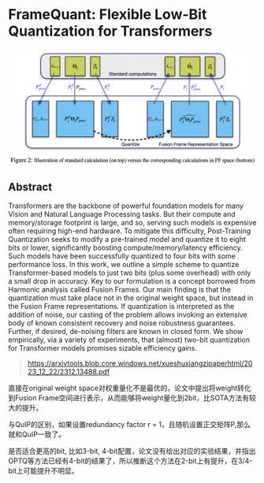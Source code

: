 # FrameQuant: Flexible Low-Bit Quantization for Transformers

<p align="center">
<img src="framequant.png" width="600" title="blank">
</p>

## Abstract

Transformers are the backbone of powerful foundation models for many Vision
and Natural Language Processing tasks. But their compute and memory/storage
footprint is large, and so, serving such models is expensive often requiring
high-end hardware. To mitigate this difficulty, Post-Training Quantization
seeks to modify a pre-trained model and quantize it to eight bits or lower,
significantly boosting compute/memory/latency efficiency. Such models have been
successfully quantized to four bits with some performance loss. In this work,
we outline a simple scheme to quantize Transformer-based models to just two
bits (plus some overhead) with only a small drop in accuracy. Key to our
formulation is a concept borrowed from Harmonic analysis called Fusion Frames.
Our main finding is that the quantization must take place not in the original
weight space, but instead in the Fusion Frame representations. If quantization
is interpreted as the addition of noise, our casting of the problem allows
invoking an extensive body of known consistent recovery and noise robustness
guarantees. Further, if desired, de-noising filters are known in closed form.
We show empirically, via a variety of experiments, that (almost) two-bit
quantization for Transformer models promises sizable efficiency gains.

> https://arxivtools.blob.core.windows.net/xueshuxiangzipaperhtml/2023_12_22/2312.13488.pdf

直接在original weight space对权重量化不是最优的，论文中提出将weight转化到Fusion Frame空间进行表示，从而能够将weight量化到2bit，比SOTA方法有较大的提升。

与QuIP的区别，如果设置redundancy factor r = 1，且随机设置正交矩阵P,那么就和QuIP一致了。

是否适合更高的bit, 比如3-bit, 4-bit配置，论文没有给出对应的实验结果，并指出OPTQ等方法已经有4-bit的结果了，所以推断这个方法在2-bit上有提升，在3/4-bit上可能提升不明显。
